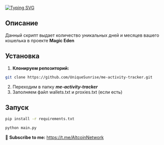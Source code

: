 [![Typing SVG](https://readme-typing-svg.herokuapp.com?font=Fira+Code&weight=600&pause=1000&color=B301AC&width=435&lines=Magic+Eden+activity+tracker)](https://git.io/typing-svg)

## Описание
Данный скрипт выдает количество уникальных дней и месяцев вашего кошелька в проекте  **Magic Eden**

## Установка
1. **Клонируем репозиторий:**
```sh
git clone https://github.com/UniqueSunrise/me-activity-tracker.git
```
2. Переходим в папку **_me-activity-tracker_**
3. Заполняем файл wallets.txt и proxies.txt (если есть)

## Запуск
```sh
pip install -r requirements.txt
```
```sh
python main.py
```

🔔 <b>Subscribe to me:</b> https://t.me/AltcoinNetwork
